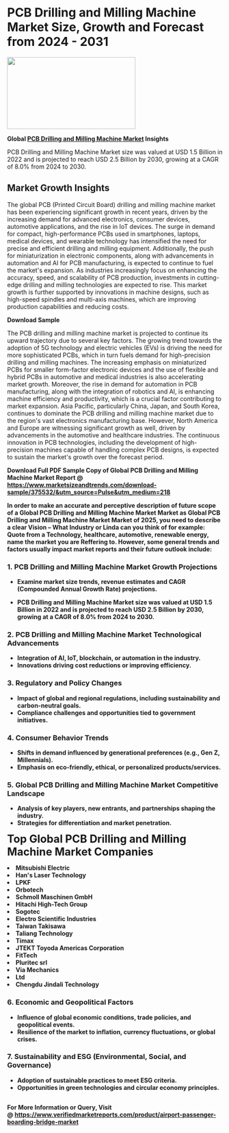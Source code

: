 <H1>PCB Drilling and Milling Machine Market Size, Growth and Forecast from 2024 - 2031</H1><img class="aligncenter size-medium wp-image-584254" src="https://thirdeyenews.in/wp-content/uploads/2024/09/Global-Market-Research-300x168.jpeg" alt="" width="300" height="168" /><p><strong>Global&nbsp;<a href="https://www.marketsizeandtrends.com/download-sample/375532/&amp;utm_source=Pulse&amp;utm_medium=218">PCB Drilling and Milling Machine Market</a> Insights</strong></p><p>PCB Drilling and Milling Machine Market size was valued at USD 1.5 Billion in 2022 and is projected to reach USD 2.5 Billion by 2030, growing at a CAGR of 8.0% from 2024 to 2030.</p><p><h2>Market Growth Insights</h2> <p>The global PCB (Printed Circuit Board) drilling and milling machine market has been experiencing significant growth in recent years, driven by the increasing demand for advanced electronics, consumer devices, automotive applications, and the rise in IoT devices. The surge in demand for compact, high-performance PCBs used in smartphones, laptops, medical devices, and wearable technology has intensified the need for precise and efficient drilling and milling equipment. Additionally, the push for miniaturization in electronic components, along with advancements in automation and AI for PCB manufacturing, is expected to continue to fuel the market's expansion. As industries increasingly focus on enhancing the accuracy, speed, and scalability of PCB production, investments in cutting-edge drilling and milling technologies are expected to rise. This market growth is further supported by innovations in machine designs, such as high-speed spindles and multi-axis machines, which are improving production capabilities and reducing costs.</p> <p><strong>Download Sample</strong></p> <p>The PCB drilling and milling machine market is projected to continue its upward trajectory due to several key factors. The growing trend towards the adoption of 5G technology and electric vehicles (EVs) is driving the need for more sophisticated PCBs, which in turn fuels demand for high-precision drilling and milling machines. The increasing emphasis on miniaturized PCBs for smaller form-factor electronic devices and the use of flexible and hybrid PCBs in automotive and medical industries is also accelerating market growth. Moreover, the rise in demand for automation in PCB manufacturing, along with the integration of robotics and AI, is enhancing machine efficiency and productivity, which is a crucial factor contributing to market expansion. Asia Pacific, particularly China, Japan, and South Korea, continues to dominate the PCB drilling and milling machine market due to the region's vast electronics manufacturing base. However, North America and Europe are witnessing significant growth as well, driven by advancements in the automotive and healthcare industries. The continuous innovation in PCB technologies, including the development of high-precision machines capable of handling complex PCB designs, is expected to sustain the market's growth over the forecast period. <strong></p><p><span class=""><strong>Download Full PDF Sample Copy of Global PCB Drilling and Milling Machine Market Report</strong> @ <a href="https://www.marketsizeandtrends.com/download-sample/375532/&amp;utm_source=Pulse&amp;utm_medium=218" target="_blank">https://www.marketsizeandtrends.com/download-sample/375532/&amp;utm_source=Pulse&amp;utm_medium=218</a></span></p><p>In order to make an accurate and perceptive description of future scope of a Global&nbsp;PCB Drilling and Milling Machine Market Market as Global&nbsp;PCB Drilling and Milling Machine Market Market of 2025, you need to describe a clear Vision &ndash; What Industry or Linda can you think of for example: Quote from a Technology, healthcare, automotive, renewable energy, name the market you are Reffering to. However, some general trends and factors usually impact market reports and their future outlook include:</p><h3>1.&nbsp;<strong>PCB Drilling and Milling Machine Market Growth Projections</strong></h3><ul><li>Examine market size trends, revenue estimates and CAGR (Compounded Annual Growth Rate) projections.</li><li><p>PCB Drilling and Milling Machine Market size was valued at USD 1.5 Billion in 2022 and is projected to reach USD 2.5 Billion by 2030, growing at a CAGR of 8.0% from 2024 to 2030.</p></li></ul><h3>2.&nbsp;<strong>PCB Drilling and Milling Machine Market Technological Advancements</strong></h3><ul><li>Integration of AI, IoT, blockchain, or automation in the industry.</li><li>Innovations driving cost reductions or improving efficiency.</li></ul><h3>3.&nbsp;<strong>Regulatory and Policy Changes</strong></h3><ul><li>Impact of global and regional regulations, including sustainability and carbon-neutral goals.</li><li>Compliance challenges and opportunities tied to government initiatives.</li></ul><h3>4.&nbsp;<strong>Consumer Behavior Trends</strong></h3><ul><li>Shifts in demand influenced by generational preferences (e.g., Gen Z, Millennials).</li><li>Emphasis on eco-friendly, ethical, or personalized products/services.</li></ul><h3>5.&nbsp;<strong>Global PCB Drilling and Milling Machine Market Competitive Landscape</strong></h3><ul><li>Analysis of key players, new entrants, and partnerships shaping the industry.</li><li>Strategies for differentiation and market penetration.</li></ul><p data-pm-slice="1 1 []"><span style="color: inherit; font-family: inherit; font-size: 25px;">Top Global PCB Drilling and Milling Machine Market Companies</span></p><div class="" data-test-id=""><p><li>Mitsubishi Electric</li><li> Han's Laser Technology</li><li> LPKF</li><li> Orbotech</li><li> Schmoll Maschinen GmbH</li><li> Hitachi High-Tech Group</li><li> Sogotec</li><li> Electro Scientific Industries</li><li> Taiwan Takisawa</li><li> Taliang Technology</li><li> Timax</li><li> JTEKT Toyoda Americas Corporation</li><li> FitTech</li><li> Pluritec srl</li><li> Via Mechanics</li><li> Ltd</li><li> Chengdu Jindali Technology</li></p></div><h3>6.&nbsp;<strong>Economic and Geopolitical Factors</strong></h3><ul><li>Influence of global economic conditions, trade policies, and geopolitical events.</li><li>Resilience of the market to inflation, currency fluctuations, or global crises.</li></ul><h3>7.&nbsp;<strong>Sustainability and ESG (Environmental, Social, and Governance)</strong></h3><ul><li>Adoption of sustainable practices to meet ESG criteria.</li><li>Opportunities in green technologies and circular economy principles.</li></ul><h2><strong style="font-size: 14px;">For More Information or Query, Visit @&nbsp;</strong><a style="background-color: #ffffff; font-size: 14px;" href="https://www.marketsizeandtrends.com/report/pcb-drilling-and-milling-machine-market/" target="_blank">https://www.verifiedmarketreports.com/product/airport-passenger-boarding-bridge-market</a></h2>
